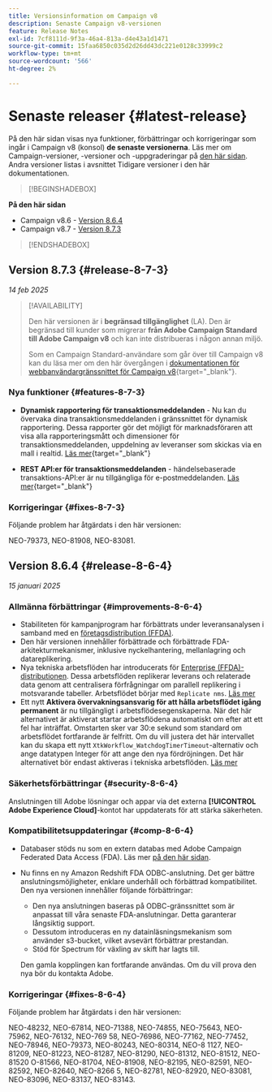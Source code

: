 ```yaml
---
title: Versionsinformation om Campaign v8
description: Senaste Campaign v8-versionen
feature: Release Notes
exl-id: 7cf8111d-9f3a-46a4-813a-d4e43a1d1471
source-git-commit: 15faa6850c035d2d26dd43dc221e0128c33999c2
workflow-type: tm+mt
source-wordcount: '566'
ht-degree: 2%

---
```


# Senaste releaser {#latest-release}

På den här sidan visas nya funktioner, förbättringar och korrigeringar som ingår i Campaign v8 (konsol) **de senaste versionerna**. Läs mer om Campaign-versioner, -versioner och -uppgraderingar på [den här sidan](upgrades.md). Andra versioner listas i avsnittet Tidigare versioner i den här dokumentationen.

>[!BEGINSHADEBOX]

**På den här sidan**

* Campaign v8.6 - [Version 8.6.4](#release-8-6-4)
* Campaign v8.7 - [Version 8.7.3](#release-8-7-3)

>[!ENDSHADEBOX]


## Version 8.7.3 {#release-8-7-3}

_14 feb 2025_

>[!AVAILABILITY]
>
>Den här versionen är i **begränsad tillgänglighet** (LA). Den är begränsad till kunder som migrerar **från Adobe Campaign Standard till Adobe Campaign v8** och kan inte distribueras i någon annan miljö.
>
>Som en Campaign Standard-användare som går över till Campaign v8 kan du läsa mer om den här övergången i [dokumentationen för webbanvändargränssnittet för Campaign v8](https://experienceleague.adobe.com/en/docs/campaign-web/v8/start/acs-migration){target="_blank"}.

### Nya funktioner {#features-8-7-3}

* **Dynamisk rapportering för transaktionsmeddelanden** - Nu kan du övervaka dina transaktionsmeddelanden i gränssnittet för dynamisk rapportering. Dessa rapporter gör det möjligt för marknadsföraren att visa alla rapporteringsmått och dimensioner för transaktionsmeddelanden, uppdelning av leveranser som skickas via en mall i realtid. [Läs mer](https://experienceleague.adobe.com/en/docs/experience-cloud/campaign/reporting/get-started-reporting){target="_blank"}

* **REST API:er för transaktionsmeddelanden** - händelsebaserade transaktions-API:er är nu tillgängliga för e-postmeddelanden. [Läs mer](https://experienceleague.adobe.com/en/docs/experience-cloud/campaign/apis/managing-transactional-messages){target="_blank"}

### Korrigeringar {#fixes-8-7-3}

Följande problem har åtgärdats i den här versionen:

NEO-79373, NEO-81908, NEO-83081.


## Version 8.6.4 {#release-8-6-4}

_15 januari 2025_

### Allmänna förbättringar {#improvements-8-6-4}

* Stabiliteten för kampanjprogram har förbättrats under leveransanalysen i samband med en [företagsdistribution (FFDA)](../../v8/architecture/enterprise-deployment.md).
* Den här versionen innehåller förbättrade och förbättrade FDA-arkitekturmekanismer, inklusive nyckelhantering, mellanlagring och datareplikering.
* Nya tekniska arbetsflöden har introducerats för [Enterprise (FFDA)-distributionen](../../v8/architecture/enterprise-deployment.md). Dessa arbetsflöden replikerar leverans och relaterade data genom att centralisera förfrågningar om parallell replikering i motsvarande tabeller. Arbetsflödet börjar med `Replicate nms`. [Läs mer](../architecture/replication.md)
* Ett nytt **Aktivera övervakningsansvarig för att hålla arbetsflödet igång permanent** är nu tillgängligt i arbetsflödesegenskaperna. När det här alternativet är aktiverat startar arbetsflödena automatiskt om efter att ett fel har inträffat. Omstarten sker var 30:e sekund som standard om arbetsflödet fortfarande är felfritt. Om du vill justera det här intervallet kan du skapa ett nytt `XtkWorkflow_WatchdogTimerTimeout`-alternativ och ange datatypen Integer för att ange den nya fördröjningen. Det här alternativet bör endast aktiveras i tekniska arbetsflöden. [Läs mer](../../automation/workflow/workflow-properties.md#execution)

### Säkerhetsförbättringar {#security-8-6-4}

Anslutningen till Adobe lösningar och appar via det externa **[!UICONTROL Adobe Experience Cloud]**-kontot har uppdaterats för att stärka säkerheten.

<!--
### Connection to Campaign {#ims-8-6-4}

**(Limited availability)** For a restricted list of customers, Campaign v8.6.4 can allow native authentication mode instead of Adobe Identity Management System (IMS). Note that if you are using Campaign native authentication, you cannot access to [Campaign Web User Interface](../start/campaign-ui.md#campaign-web-user-interface).-->

### Kompatibilitetsuppdateringar {#comp-8-6-4}

* Databaser stöds nu som en extern databas med Adobe Campaign Federated Data Access (FDA). Läs mer [på den här sidan](compatibility-matrix.md#FederatedDataAccessFDA).

* Nu finns en ny Amazon Redshift FDA ODBC-anslutning. Det ger bättre anslutningsmöjligheter, enklare underhåll och förbättrad kompatibilitet. Den nya versionen innehåller följande förbättringar:

   * Den nya anslutningen baseras på ODBC-gränssnittet som är anpassat till våra senaste FDA-anslutningar. Detta garanterar långsiktig support.
   * Dessutom introduceras en ny datainläsningsmekanism som använder s3-bucket, vilket avsevärt förbättrar prestandan.
   * Stöd för Spectrum för växling av skift har lagts till.

  Den gamla kopplingen kan fortfarande användas. Om du vill prova den nya bör du kontakta Adobe.

### Korrigeringar {#fixes-8-6-4}

Följande problem har åtgärdats i den här versionen:

NEO-48232, NEO-67814, NEO-71388, NEO-74855, NEO-75643, NEO-75962, NEO-76132, NEO-769 58, NEO-76986, NEO-77162, NEO-77452, NEO-78946, NEO-79373, NEO-80243, NEO-80314, NEO-8 1127, NEO-81209, NEO-81223, NEO-81287, NEO-81290, NEO-81312, NEO-81512, NEO-81520 O-81566, NEO-81704, NEO-81908, NEO-82195, NEO-82591, NEO-82592, NEO-82640, NEO-8266 5, NEO-82781, NEO-82920, NEO-83081, NEO-83096, NEO-83137, NEO-83143.

